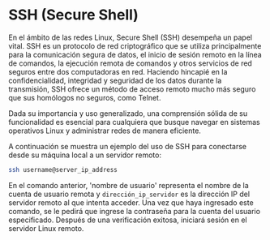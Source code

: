 # SSH (Secure Shell) 

En el ámbito de las redes Linux, Secure Shell (SSH) desempeña un papel vital. SSH es un protocolo de red criptográfico que se utiliza principalmente para la comunicación segura de datos, el inicio de sesión remoto en la línea de comandos, la ejecución remota de comandos y otros servicios de red seguros entre dos computadoras en red. Haciendo hincapié en la confidencialidad, integridad y seguridad de los datos durante la transmisión, SSH ofrece un método de acceso remoto mucho más seguro que sus homólogos no seguros, como Telnet.

Dada su importancia y uso generalizado, una comprensión sólida de su funcionalidad es esencial para cualquiera que busque navegar en sistemas operativos Linux y administrar redes de manera eficiente.

A continuación se muestra un ejemplo del uso de SSH para conectarse desde su máquina local a un servidor remoto:

```bash
ssh username@server_ip_address
```

En el comando anterior, 'nombre de usuario' representa el nombre de la cuenta de usuario remota y `dirección_ip_servidor` es la dirección IP del servidor remoto al que intenta acceder. Una vez que haya ingresado este comando, se le pedirá que ingrese la contraseña para la cuenta del usuario especificado. Después de una verificación exitosa, iniciará sesión en el servidor Linux remoto.